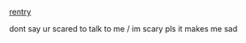 [rentry](https://rentry.co/BILLYLOOMlS)  

dont say ur scared to talk to me / im scary pls it makes me sad  

